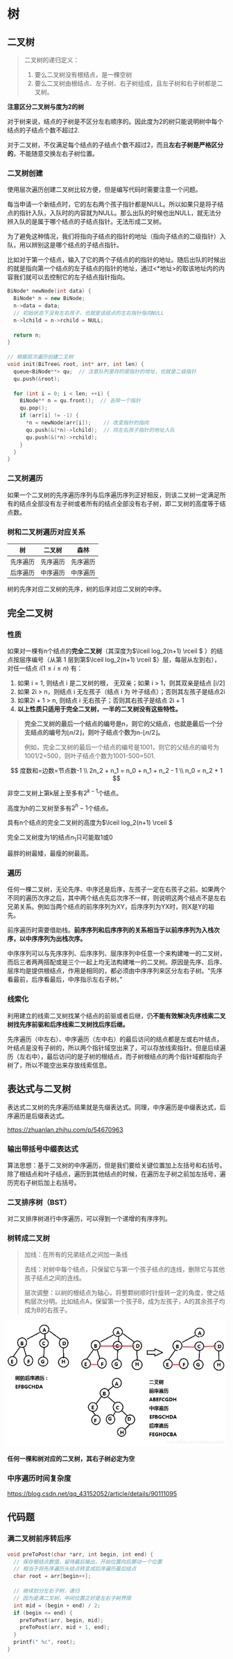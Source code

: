 # 树

## 二叉树

> 二叉树的递归定义：
>
> 1. 要么二叉树没有根结点，是一棵空树
> 2. 要么二叉树由根结点、左子树、右子树组成，且左子树和右子树都是二叉树。

**注意区分二叉树与度为2的树**

对于树来说，结点的子树是不区分左右顺序的。因此度为2的树只能说明树中每个结点的子结点个数不超过2.

对于二叉树，不仅满足每个结点的子结点个数不超过2，而且**左右子树是严格区分的**，不能随意交换左右子树位置。

### 二叉树创建

使用层次遍历创建二叉树比较方便，但是编写代码时需要注意一个问题。

每当申请一个新结点时，它的左右两个孩子指针都是NULL。所以如果只是将子结点的指针入队，入队时的内容就为NULL。那么出队的时候也出NULL，就无法分辨入队的是属于哪个结点的子结点指针。无法形成二叉树。

为了避免这种情况，我们将指向子结点的指针的地址（指向子结点的二级指针）入队，用以辨别这是哪个结点的子结点指针。

比如对于第一个结点，输入了它的两个子结点的的指针的地址。随后出队的时候出的就是指向第一个结点的左子结点的指针的地址，通过<*地址>的取该地址内的内容我们就可以去控制它的左子结点指针指向。

```cpp
BiNode* newNode(int data) {
  BiNode* n = new BiNode;
  n->data = data;
  // 初始状态下没有左右孩子，也就是该结点的左右指针指向NULL
  n->lchild = n->rchild = NULL;

  return n;
}

// 根据层次遍历创建二叉树
void init(BiTree& root, int* arr, int len) {
  queue<BiNode**> qu;  // 注意队列里存的是指针的地址，也就是二级指针
  qu.push(&root);

  for (int i = 0; i < len; ++i) {
    BiNode** n = qu.front();  // 去除一个指针
    qu.pop();
    if (arr[i] != -1) {
      *n = newNode(arr[i]);    // 改变指针的指向
      qu.push(&(*n)->lchild);  // 将左右孩子指针的地址入队
      qu.push(&(*n)->rchild);
    }
  }
}
```





### 二叉树遍历

如果一个二叉树的先序遍历序列与后序遍历序列正好相反，则该二叉树一定满足所有的结点全部没有左子树或者所有的结点全部没有右子树，即二叉树的高度等于结点数。

### 树和二叉树遍历对应关系

| 树       | 二叉树   | 森林     |
| -------- | -------- | -------- |
| 先序遍历 | 先序遍历 | 先序遍历 |
| 后序遍历 | 中序遍历 | 中序遍历 |

树的先序对应二叉树的先序，树的后序对应二叉树的中序。

## 完全二叉树

### 性质

如果对一棵有n个结点的**完全二叉树**（其深度为$\lceil log_2(n+1) \rceil $ ）的结点按层序编号（从第 1 层到第$\lceil log_2(n+1) \rceil $）层，每层从左到右），对任一结点 $i \left( 1\leq i \leq n\right)$ 有：

1. 如果 i = 1, 则结点 i 是二叉树的根， 无双亲；如果 i > 1，则其双亲是结点 [i/2]
2. 如果 2i > n，则结点 i 无左孩子（结点 i 为 叶子结点）；否则其左孩子是结点2i
3. 如果2i + 1 > n, 则结点 i 无右孩子；否则其右孩子是结点 2i + 1
3. **以上性质只适用于完全二叉树，一半的二叉树没有这些特性。**

> **完全二叉树的最后一个结点的编号是n，则它的父结点，也就是最后一个分支结点的编号为$\lfloor n/2 \rfloor$，则叶子结点个数为n-$\lfloor n/2 \rfloor$。**
>
> 例如，完全二叉树的最后一个结点的编号是1001，则它的父结点的编号为1001/2=500，则叶子结点个数为1001-500=501. 
>


$$
度数和=边数=节点数-1 \\
2n_2 + n_1 = n_0 + n_1 + n_2 - 1 \\
n_0 = n_2 + 1
$$

非空二叉树上第k层上至多有$2^{k-1}$个结点。

高度为h的二叉树至多有$2^h -1$个结点。

具有n个结点的完全二叉树的高度为$\lceil log_2(n+1) \rceil $

完全二叉树度为1的结点$n_1$只可能取1或0

最胖的树最矮，最瘦的树最高。





### 遍历

任何一棵二叉树，无论先序、中序还是后序，左孩子一定在右孩子之前。如果两个不同的遍历次序之后，其中两个结点先后次序不一样，则说明这两个结点不是左右兄弟关系。例如当两个结点的前序序列为XY，后序序列为YX时，则X是Y的祖先。

前序遍历时需要借助栈。**前序序列和后序序列的关系相当于以前序序列为入栈次序，以中序序列为出栈次序。**

中序序列可以与先序序列、后序序列、层序序列中任意一个来构建唯一的二叉树，而后三者两两搭配或是三个一起上均无法构建唯一的二叉树。原因是先序、后序、层序均是提供根结点，作用是相同的，都必须由中序序列来区分左右子树。“先序看最前，后序看最后，中序指示左右子树。”



### 线索化

利用建立的线索二叉树找某个结点的前驱或者后继，仍**不能有效解决先序线索二叉树找先序前驱和后序线索二叉树找后序后继。**

先序遍历（中左右）、中序遍历（左中右）的最后访问的结点都是左或右叶结点，叶结点是没有子树的，所以两个指针域空出来了，可以存放线索指针。但是后续遍历（左右中），最后访问的是子树的根结点，而子树根结点的两个指针域都指向子树了，所以不能空出来存放线索信息。



## 表达式与二叉树

表达式二叉树的先序遍历结果就是先缀表达式。同理，中序遍历是中缀表达式，后序遍历是后缀表达式。

https://zhuanlan.zhihu.com/p/54670963

### 输出带括号中缀表达式

算法思想：基于二叉树的中序遍历，但是我们要给关键位置加上左括号和右括号。除了根结点和叶子结点，遍历到其他结点的时候，在遍历左子树之前加左括号，遍历完右子树后加上右括号。





### 二叉排序树（BST）

对二叉排序树进行中序遍历，可以得到一个递增的有序序列。







### 树转成二叉树

> 加线：在所有的兄弟结点之间加一条线
>
> 去线：对树中每个结点，只保留它与第一个孩子结点的连线，删除它与其他孩子结点之间的连线。
>
> 层次调整：以树的根结点为轴心，将整颗树顺时针旋转一定的角度，使之结构层次分明。比如结点A，保留第一个孩子B，成为左孩子，A的其余孩子均成为B的右孩子。

![在这里插入图片描述](assets/%E6%A0%91/2019122221174185.png)

**任何一棵和树对应的二叉树，其右子树必定为空**





### 中序遍历时间复杂度

https://blog.csdn.net/qq_43152052/article/details/90111095







## 代码题

### 满二叉树前序转后序

```cpp
void preToPost(char *arr, int begin, int end) {
  // 保存根结点数值，留待最后输出，开始位置向后挪动一个位置
  // 相当于将先序遍历头结点转变成后序遍历最后结点
  char root = arr[begin++];

  // 继续划分左右子树，递归
  // 因为是满二叉树，中间位置正好是左右子树界限
  int mid = (begin + end) / 2;
  if (begin <= end) {
    preToPost(arr, begin, mid);
    preToPost(arr, mid + 1, end);
  }
  printf(" %c", root);
}
```

 



































